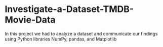 # Investigate-a-Dataset-TMDB-Movie-Data
In this project we had to analyze a dataset and communicate our findings using Python libraries NumPy, pandas, and Matplotlib
